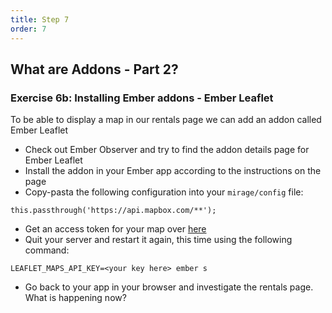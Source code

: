 ```yaml
---
title: Step 7
order: 7
---
```


## What are Addons - Part 2?

### Exercise 6b: Installing Ember addons - Ember Leaflet

To be able to display a map in our rentals page we can add an addon called Ember Leaflet

- Check out Ember Observer and try to find the addon details page for Ember Leaflet
- Install the addon in your Ember app according to the instructions on the page
- Copy-pasta the following configuration into your `mirage/config` file:

```
this.passthrough('https://api.mapbox.com/**');

```

- Get an access token for your map over [here](https://www.mapbox.com/account/access-tokens/)
- Quit your server and restart it again, this time using the following command:

```
LEAFLET_MAPS_API_KEY=<your key here> ember s

```
- Go back to your app in your browser and investigate the rentals page. What is happening now?
